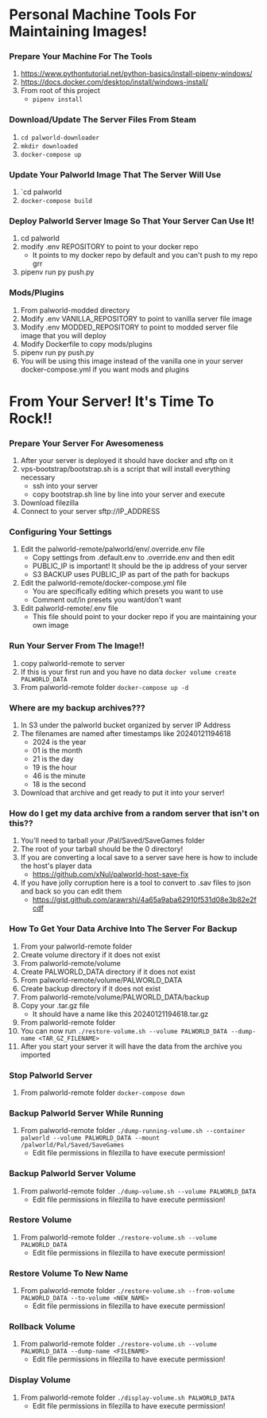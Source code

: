 # Personal Machine Tools For Maintaining Images!
### Prepare Your Machine For The Tools
1. https://www.pythontutorial.net/python-basics/install-pipenv-windows/
2. https://docs.docker.com/desktop/install/windows-install/
3. From root of this project
   - `pipenv install`

### Download/Update The Server Files From Steam
1. `cd palworld-downloader`
2. `mkdir downloaded`
3. `docker-compose up`

### Update Your Palworld Image That The Server Will Use
1. `cd palworld
2. `docker-compose build`

### Deploy Palworld Server Image So That Your Server Can Use It!
1. cd palworld
2. modify .env REPOSITORY to point to your docker repo
   - It points to my docker repo by default and you can't push to my repo grr
3. pipenv run py push.py

### Mods/Plugins
1. From palworld-modded directory
2. Modify .env VANILLA_REPOSITORY to point to vanilla server file image
3. Modify .env MODDED_REPOSITORY to point to modded server file image that you will deploy
4. Modify Dockerfile to copy mods/plugins
5. pipenv run py push.py
6. You will be using this image instead of the vanilla one in your server docker-compose.yml if you want mods and plugins

# From Your Server! It's Time To Rock!!
### Prepare Your Server For Awesomeness
1. After your server is deployed it should have docker and sftp on it
2. vps-bootstrap/bootstrap.sh is a script that will install everything necessary
   - ssh into your server
   - copy bootstrap.sh line by line into your server and execute
3. Download filezilla
4. Connect to your server sftp://IP_ADDRESS

### Configuring Your Settings
1. Edit the palworld-remote/palworld/env/.override.env file
    - Copy settings from .default.env to .override.env and then edit
    - PUBLIC_IP is important! It should be the ip address of your server
    - S3 BACKUP uses PUBLIC_IP as part of the path for backups
2. Edit the palworld-remote/docker-compose.yml file
    - You are specifically editing which presets you want to use
    - Comment out/in presets you want/don't want
3. Edit palworld-remote/.env file
   - This file should point to your docker repo if you are maintaining your own image

### Run Your Server From The Image!!
1. copy palworld-remote to server
2. If this is your first run and you have no data `docker volume create PALWORLD_DATA`
3. From palworld-remote folder `docker-compose up -d`

### Where are my backup archives???
1. In S3 under the palworld bucket organized by server IP Address
2. The filenames are named after timestamps like 20240121194618
   - 2024 is the year
   - 01 is the month
   - 21 is the day
   - 19 is the hour
   - 46 is the minute
   - 18 is the second
3. Download that archive and get ready to put it into your server!

### How do I get my data archive from a random server that isn't on this??
1. You'll need to tarball your /Pal/Saved/SaveGames folder
2. The root of your tarball should be the 0 directory!
3. If you are converting a local save to a server save here is how to include the host's player data
   - https://github.com/xNul/palworld-host-save-fix
4. If you have jolly corruption here is a tool to convert to .sav files to json and back so you can edit them
   - https://gist.github.com/arawrshi/4a65a9aba62910f531d08e3b82e2fcdf

### How To Get Your Data Archive Into The Server For Backup
1. From your palworld-remote folder
2. Create volume directory if it does not exist
3. From palworld-remote/volume
4. Create PALWORLD_DATA directory if it does not exist
5. From palworld-remote/volume/PALWORLD_DATA
6. Create backup directory if it does not exist
7. From palworld-remote/volume/PALWORLD_DATA/backup
8. Copy your .tar.gz file
    - It should have a name like this 20240121194618.tar.gz
9. From palworld-remote folder
10. You can now run `./restore-volume.sh --volume PALWORLD_DATA --dump-name <TAR_GZ_FILENAME>`
11. After you start your server it will have the data from the archive you imported

### Stop Palworld Server
1. From palworld-remote folder `docker-compose down`

### Backup Palworld Server While Running
1. From palworld-remote folder `./dump-running-volume.sh --container palworld --volume PALWORLD_DATA --mount /palworld/Pal/Saved/SaveGames`
    - Edit file permissions in filezilla to have execute permission!

### Backup Palworld Server Volume
1. From palworld-remote folder `./dump-volume.sh --volume PALWORLD_DATA`
    - Edit file permissions in filezilla to have execute permission!

### Restore Volume
1. From palworld-remote folder `./restore-volume.sh --volume PALWORLD_DATA`
    - Edit file permissions in filezilla to have execute permission!

### Restore Volume To New Name
1. From palworld-remote folder `./restore-volume.sh --from-volume PALWORLD_DATA --to-volume <NEW_NAME>`
    - Edit file permissions in filezilla to have execute permission!

### Rollback Volume
1. From palworld-remote folder `./restore-volume.sh --volume PALWORLD_DATA --dump-name <FILENAME>`
    - Edit file permissions in filezilla to have execute permission!

### Display Volume
1. From palworld-remote folder `./display-volume.sh PALWORLD_DATA`
    - Edit file permissions in filezilla to have execute permission!